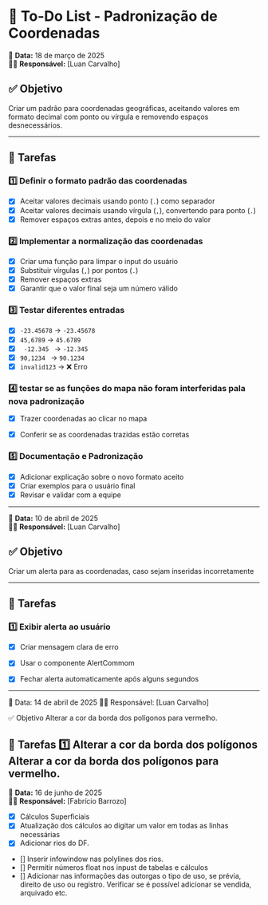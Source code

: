 # 📌 To-Do List - Padronização de Coordenadas

📅 **Data:** 18 de março de 2025  
👨‍💻 **Responsável:** [Luan Carvalho]  

## ✅ Objetivo  
Criar um padrão para coordenadas geográficas, aceitando valores em formato decimal com ponto ou vírgula e removendo espaços desnecessários.

---

## 🔹 Tarefas  

### 1️⃣ **Definir o formato padrão das coordenadas**  
- [x] Aceitar valores decimais usando ponto (`.`) como separador  
- [x] Aceitar valores decimais usando vírgula (`,`), convertendo para ponto (`.`)  
- [x] Remover espaços extras antes, depois e no meio do valor  

### 2️⃣ **Implementar a normalização das coordenadas**  
- [x] Criar uma função para limpar o input do usuário  
- [x] Substituir vírgulas (``,``) por pontos (`.`)  
- [x] Remover espaços extras  
- [x] Garantir que o valor final seja um número válido  

### 3️⃣ **Testar diferentes entradas**  
- [x] `-23.45678` → `-23.45678`  
- [x] ` 45,6789 ` → `45.6789`  
- [x] `  -12.345  ` → `-12.345`  
- [x] `90,1234 ` → `90.1234`  
- [x] `invalid123` → ❌ Erro  

### 4️⃣ **testar se as funções do mapa não foram interferidas pala nova padronização**
- [x] Trazer coordenadas ao clicar no mapa
- [x] Conferir se as coordenadas trazidas estão corretas


### 5️⃣ **Documentação e Padronização**  
- [x] Adicionar explicação sobre o novo formato aceito  
- [x] Criar exemplos para o usuário final  
- [x] Revisar e validar com a equipe

----------------------------------------------------------------------------------------------------------------------------------------------


📅 **Data:** 10 de abril de 2025  
👨‍💻 **Responsável:** [Luan Carvalho]  

## ✅ Objetivo  
Criar um alerta para as coordenadas, caso sejam inseridas incorretamente

---

## 🔹 Tarefas  

### 1️⃣ **Exibir alerta ao usuário**

- [x] Criar mensagem clara de erro

- [x] Usar o componente AlertCommom

- [x] Fechar alerta automaticamente após alguns segundos 

--------------------------------------------------------------------------------------------------------------------------------------------------

📅 Data: 14 de abril de 2025
👨‍💻 Responsável: [Luan Carvalho]

✅ Objetivo
Alterar a cor da borda dos polígonos para vermelho.

🔹 Tarefas
1️⃣ Alterar a cor da borda dos polígonos
 Alterar a cor da borda dos polígonos para vermelho.
--------------------------------------------------------------------------------------------------------------------------------------------------

📅 **Data:** 16 de junho de 2025  
👨‍💻 **Responsável:** [Fabrício Barrozo]  

- [X] Cálculos Superficiais
- [X] Atualização dos cálculos ao digitar um valor em todas as linhas necessárias
- [X] Adicionar rios do DF.
- [] Inserir infowindow nas polylines dos rios.
- [] Permitir números float nos inpust de tabelas e cálculos
- [] Adicionar nas informações das outorgas o tipo de uso, se prévia, direito de uso ou registro. Verificar se é possível adicionar se vendida, arquivado etc.



